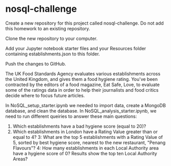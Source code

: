 # nosql-challenge

Create a new repository for this project called nosql-challenge. Do not add this homework to an existing repository.

Clone the new repository to your computer.

Add your Jupyter notebook starter files and your Resources folder containing establishments.json to this folder.

Push the changes to GitHub.

The UK Food Standards Agency evaluates various establishments across the United Kingdom, and gives them a food hygiene rating. You've been contracted by the editors of a food magazine, Eat Safe, Love, to evaluate some of the ratings data in order to help their journalists and food critics decide where to focus future articles.

In NoSQL_setup_starter.ipynb we needed to import data, create a MongoDB database, and clean the database. In NoSQL_analysis_starter.ipynb, we need to run different queiries to answer these main questions:
 1. Which establishments have a bad hygiene score (equal to 20)? 
 2. Which establishments in London have a Rating Value greater than or equal to 4? 
 3: What are the top 5 establishments with a Rating Value of 5, sorted by best hygiene score, nearest to the new restaurant, "Penang Flavours"? 
 4: How many establishments in each Local Authority area have a hygiene score of 0? Results show the top ten Local Authority Areas?
